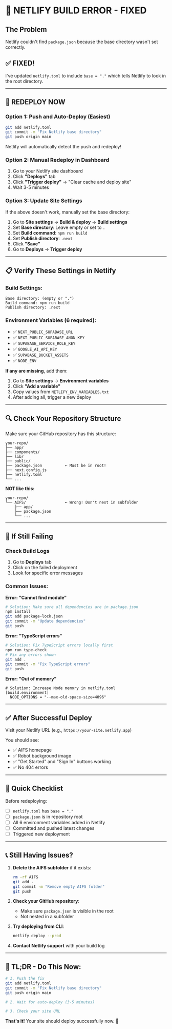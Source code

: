 # 🔧 NETLIFY BUILD ERROR - FIXED

## The Problem
Netlify couldn't find `package.json` because the base directory wasn't set correctly.

## ✅ FIXED!

I've updated `netlify.toml` to include `base = "."` which tells Netlify to look in the root directory.

---

## 🚀 REDEPLOY NOW

### Option 1: Push and Auto-Deploy (Easiest)

```bash
git add netlify.toml
git commit -m "Fix Netlify base directory"
git push origin main
```

Netlify will automatically detect the push and redeploy!

### Option 2: Manual Redeploy in Dashboard

1. Go to your Netlify site dashboard
2. Click **"Deploys"** tab
3. Click **"Trigger deploy"** → "Clear cache and deploy site"
4. Wait 3-5 minutes

### Option 3: Update Site Settings

If the above doesn't work, manually set the base directory:

1. Go to **Site settings** → **Build & deploy** → **Build settings**
2. Set **Base directory**: Leave empty or set to `.`
3. Set **Build command**: `npm run build`
4. Set **Publish directory**: `.next`
5. Click **"Save"**
6. Go to **Deploys** → **Trigger deploy**

---

## 📋 Verify These Settings in Netlify

### Build Settings:
```
Base directory: (empty or ".")
Build command: npm run build
Publish directory: .next
```

### Environment Variables (6 required):
- ✅ `NEXT_PUBLIC_SUPABASE_URL`
- ✅ `NEXT_PUBLIC_SUPABASE_ANON_KEY`
- ✅ `SUPABASE_SERVICE_ROLE_KEY`
- ✅ `GOOGLE_AI_API_KEY`
- ✅ `SUPABASE_BUCKET_ASSETS`
- ✅ `NODE_ENV`

**If any are missing**, add them:
1. Go to **Site settings** → **Environment variables**
2. Click **"Add a variable"**
3. Copy values from `NETLIFY_ENV_VARIABLES.txt`
4. After adding all, trigger a new deploy

---

## 🔍 Check Your Repository Structure

Make sure your GitHub repository has this structure:

```
your-repo/
├── app/
├── components/
├── lib/
├── public/
├── package.json          ← Must be in root!
├── next.config.js
├── netlify.toml
└── ...
```

**NOT like this:**
```
your-repo/
└── AIFS/                 ← Wrong! Don't nest in subfolder
    ├── app/
    ├── package.json
    └── ...
```

---

## 🐛 If Still Failing

### Check Build Logs

1. Go to **Deploys** tab
2. Click on the failed deployment
3. Look for specific error messages

### Common Issues:

**Error: "Cannot find module"**
```bash
# Solution: Make sure all dependencies are in package.json
npm install
git add package-lock.json
git commit -m "Update dependencies"
git push
```

**Error: "TypeScript errors"**
```bash
# Solution: Fix TypeScript errors locally first
npm run type-check
# Fix any errors shown
git add .
git commit -m "Fix TypeScript errors"
git push
```

**Error: "Out of memory"**
```
# Solution: Increase Node memory in netlify.toml
[build.environment]
  NODE_OPTIONS = "--max-old-space-size=4096"
```

---

## ✅ After Successful Deploy

Visit your Netlify URL (e.g., `https://your-site.netlify.app`)

You should see:
- ✅ AIFS homepage
- ✅ Robot background image
- ✅ "Get Started" and "Sign In" buttons working
- ✅ No 404 errors

---

## 🎯 Quick Checklist

Before redeploying:
- [ ] `netlify.toml` has `base = "."`
- [ ] `package.json` is in repository root
- [ ] All 6 environment variables added in Netlify
- [ ] Committed and pushed latest changes
- [ ] Triggered new deployment

---

## 📞 Still Having Issues?

1. **Delete the AIFS subfolder** if it exists:
   ```bash
   rm -rf AIFS
   git add .
   git commit -m "Remove empty AIFS folder"
   git push
   ```

2. **Check your GitHub repository**:
   - Make sure `package.json` is visible in the root
   - Not nested in a subfolder

3. **Try deploying from CLI**:
   ```bash
   netlify deploy --prod
   ```

4. **Contact Netlify support** with your build log

---

## 🚀 TL;DR - Do This Now:

```bash
# 1. Push the fix
git add netlify.toml
git commit -m "Fix Netlify base directory"
git push origin main

# 2. Wait for auto-deploy (3-5 minutes)

# 3. Check your site URL
```

**That's it!** Your site should deploy successfully now. 🎉
